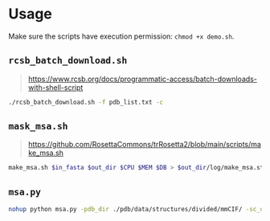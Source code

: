 # Usage

Make sure the scripts have execution permission: `chmod +x demo.sh`.

## `rcsb_batch_download.sh`

> <https://www.rcsb.org/docs/programmatic-access/batch-downloads-with-shell-script>

```bash
./rcsb_batch_download.sh -f pdb_list.txt -c
```

## `mask_msa.sh`

> <https://github.com/RosettaCommons/trRosetta2/blob/main/scripts/make_msa.sh>

```bash
make_msa.sh $in_fasta $out_dir $CPU $MEM $DB > $out_dir/log/make_msa.stdout 2> $out_dir/log/make_msa.stderr
```

## `msa.py`

```bash
nohup python msa.py -pdb_dir ./pdb/data/structures/divided/mmCIF/ -sc_dir ./src -n_cpu 12 -n_mem 16 exp_pdb_464.csv ./wdir > run_msa.out &
```
